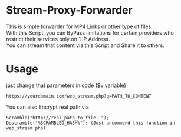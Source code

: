 # Stream-Proxy-Forwarder
This is simple forwarder for MP4 Links or other type of files.</br>
With this Script, you can ByPass limitations for certain providers who restrict their services only on 1 IP Address.</br>
You can stream that content via this Script and Share it to others.

# Usage
just change that parameters in code ($v variable)</br>
```
https://yourdomain.com/web_stream.php?q=PATH_TO_CONTENT
```

You can also Encrypt real path via 
```
Scramble("http://real_path_to_file..");
Descramble("%SCRAMBLED_HASH%"); (Just uncommend this function in web_stream.php)
```

